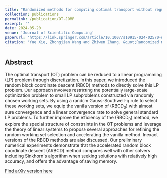 ```yaml
---
title: "Randomized methods for computing optimal transport without regularization and their convergence analysis"
collection: publications
permalink: /publication/OT-JOMP
excerpt: ''
date: 2024-05-20
venue: 'Journal of Scientific Computing'
paperurl: 'https://link.springer.com/article/10.1007/s10915-024-02570-w'
citation: 'Yue Xie, Zhongjian Wang and Zhiwen Zhang. &quot;Randomized methods for computing optimal transport without regularization and their convergence analysis.&quot; <i>Journal of Scientific Computing</i>.'
---
```

## Abstract

The optimal transport (OT) problem can be reduced to a linear programming (LP) problem through discretization. In this paper, we introduced the random block coordinate descent (RBCD) methods to directly solve this LP problem. Our approach involves restricting the potentially large-scale optimization problem to small LP subproblems constructed via randomly chosen working sets. By using a random Gauss-Southwell-q rule to select these working sets, we equip the vanilla version of (RBCD$_0$) with almost sure convergence and a linear convergence rate to solve general standard LP problems. To further improve the efficiency of the (RBCD$_0$) method, we explore the special structure of constraints in the OT problems and leverage the theory of linear systems to propose several approaches for refining the random working set selection and accelerating the vanilla method. Inexact versions of the RBCD methods are also discussed. Our preliminary numerical experiments demonstrate that the accelerated random block coordinate descent (ARBCD) method compares well with other solvers including Sinkhorn's algorithm when seeking solutions with relatively high accuracy, and offers the advantage of saving memory.

[Find arXiv version here](https://arxiv.org/abs/2212.07046)
